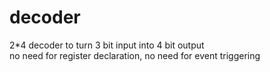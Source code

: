 # decoder  
2*4 decoder to turn 3 bit input into 4 bit output  
no need for register declaration, no need for event triggering
